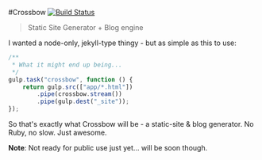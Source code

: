 #Crossbow [![Build Status](https://travis-ci.org/shakyShane/crossbow.js.svg?branch=master)](https://travis-ci.org/shakyShane/crossbow.js)

> Static Site Generator + Blog engine

I wanted a node-only, jekyll-type thingy - but as simple as this to use:

```js
/**
 * What it might end up being...
 */
gulp.task("crossbow", function () {
    return gulp.src(["app/*.html"])
        .pipe(crossbow.stream())
        .pipe(gulp.dest("_site"));
});
```

So that's exactly what Crossbow will be - a static-site & blog generator. No Ruby, no slow. Just awesome.

**Note**: Not ready for public use just yet... will be soon though.  
